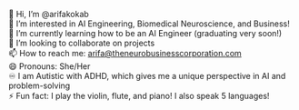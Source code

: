 👋 Hi, I’m @arifakokab  
👀 I’m interested in AI Engineering, Biomedical Neuroscience, and Business!  
🌱 I’m currently learning how to be an AI Engineer (graduating very soon!)  
💞️ I’m looking to collaborate on projects  
📫 How to reach me: arifa@theneurobusinesscorporation.com  
😄 Pronouns: She/Her  
♾️ I am Autistic with ADHD, which gives me a unique perspective in AI and problem-solving  
⚡ Fun fact: I play the violin, flute, and piano! I also speak 5 languages!  
